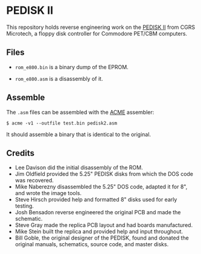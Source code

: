 # PEDISK II

This repository holds reverse engineering work on the
[PEDISK II](http://mikenaberezny.com/hardware/pet-cbm/microtech-pedisk-ii/) from CGRS Microtech,
a floppy disk controller for Commodore PET/CBM computers.

## Files

 - `rom_e800.bin` is a binary dump of the EPROM.

 - `rom_e800.asm` is a disassembly of it.

## Assemble

The `.asm` files can be assembled with the
[ACME](http://www.esw-heim.tu-clausthal.de/~marco/smorbrod/acme/)
assembler:

    $ acme -v1 --outfile test.bin pedisk2.asm

It should assemble a binary that is identical to the original.

## Credits

- Lee Davison did the initial disassembly of the ROM.
- Jim Oldfield provided the 5.25" PEDISK disks from which the DOS code was
  recovered.
- Mike Naberezny disassembled the 5.25" DOS code, adapted it for 8", and wrote
  the image tools.
- Steve Hirsch provided help and formatted 8" disks used for early testing.
- Josh Bensadon reverse engineered the original PCB and made the schematic.
- Steve Gray made the replica PCB layout and had boards manufactured.
- Mike Stein built the replica and provided help and input throughout.
- Bill Goble, the original designer of the PEDISK, found and donated the
  original manuals, schematics, source code, and master disks.
